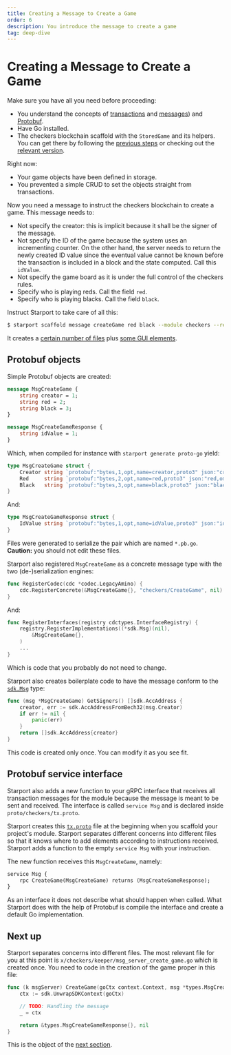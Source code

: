 ```yaml
---
title: Creating a Message to Create a Game
order: 6
description: You introduce the message to create a game
tag: deep-dive
---
```


# Creating a Message to Create a Game

<HighlightBox type="synopsis">

Make sure you have all you need before proceeding:

* You understand the concepts of [transactions](../2-main-concepts/transactions.md) and [messages](../2-main-concepts/messages.md)) and [Protobuf](../2-main-concepts/protobuf.md).
* Have Go installed.
* The checkers blockchain scaffold with the `StoredGame` and its helpers. You can get there by following the [previous steps](./stored-game.md) or checking out the [relevant version](https://github.com/cosmos/b9-checkers-academy-draft/tree/full-game-object).

</HighlightBox>

Right now:

* Your game objects have been defined in storage.
* You prevented a simple CRUD to set the objects straight from transactions.

Now you need a message to instruct the checkers blockchain to create a game. This message needs to:

* Not specify the creator: this is implicit because it shall be the signer of the message.
* Not specify the ID of the game because the system uses an incrementing counter. On the other hand, the server needs to return the newly created ID value since the eventual value cannot be known before the transaction is included in a block and the state computed. Call this `idValue`.
* Not specify the game board as it is under the full control of the checkers rules.
* Specify who is playing reds. Call the field `red`.
* Specify who is playing blacks. Call the field `black`.

Instruct Starport to take care of all this:

```sh
$ starport scaffold message createGame red black --module checkers --response idValue
```

It creates a [certain number of files](https://github.com/cosmos/b9-checkers-academy-draft/commit/e78cba34926ba0adee23febb1ce44774e2c466b3) plus [some GUI elements](https://github.com/cosmos/b9-checkers-academy-draft/commit/dcf9f4724570146c8e0ad339aafb469d27dca0b9).

## Protobuf objects

Simple Protobuf objects are created:

```protobuf [https://github.com/cosmos/b9-checkers-academy-draft/blob/b3cf9ea4c554158e950bcfe58803e53eefc31090/proto/checkers/tx.proto#L15-L23]
message MsgCreateGame {
    string creator = 1;
    string red = 2;
    string black = 3;
}

message MsgCreateGameResponse {
    string idValue = 1;
}
```

Which, when compiled for instance with `starport generate proto-go` yield:

```go [https://github.com/cosmos/b9-checkers-academy-draft/blob/b3cf9ea4c554158e950bcfe58803e53eefc31090/x/checkers/types/tx.pb.go#L31-L35]
type MsgCreateGame struct {
    Creator string `protobuf:"bytes,1,opt,name=creator,proto3" json:"creator,omitempty"`
    Red     string `protobuf:"bytes,2,opt,name=red,proto3" json:"red,omitempty"`
    Black   string `protobuf:"bytes,3,opt,name=black,proto3" json:"black,omitempty"`
}
```

And:

```go [https://github.com/cosmos/b9-checkers-academy-draft/blob/b3cf9ea4c554158e950bcfe58803e53eefc31090/x/checkers/types/tx.pb.go#L91-L93]
type MsgCreateGameResponse struct {
    IdValue string `protobuf:"bytes,1,opt,name=idValue,proto3" json:"idValue,omitempty"`
}
```

Files were generated to serialize the pair which are named `*.pb.go`. **Caution:** you should not edit these files.

Starport also registered `MsgCreateGame` as a concrete message type with the two (de-)serialization engines:

```go [https://github.com/cosmos/b9-checkers-academy-draft/blob/e78cba34926ba0adee23febb1ce44774e2c466b3/x/checkers/types/codec.go#L14]
func RegisterCodec(cdc *codec.LegacyAmino) {
    cdc.RegisterConcrete(&MsgCreateGame{}, "checkers/CreateGame", nil)
}
```

And:

```go [https://github.com/cosmos/b9-checkers-academy-draft/blob/e78cba34926ba0adee23febb1ce44774e2c466b3/x/checkers/types/codec.go#L20-L22]
func RegisterInterfaces(registry cdctypes.InterfaceRegistry) {
    registry.RegisterImplementations((*sdk.Msg)(nil),
        &MsgCreateGame{},
    )
    ...
}
```

Which is code that you probably do not need to change.

Starport also creates boilerplate code to have the message conform to the [`sdk.Msg`](https://github.com/cosmos/cosmos-sdk/blob/9fd866e3820b3510010ae172b682d71594cd8c14/types/tx_msg.go#L11-L33) type:

```go [https://github.com/cosmos/b9-checkers-academy-draft/blob/e78cba34926ba0adee23febb1ce44774e2c466b3/x/checkers/types/message_create_game.go#L26-L32]
func (msg *MsgCreateGame) GetSigners() []sdk.AccAddress {
    creator, err := sdk.AccAddressFromBech32(msg.Creator)
    if err != nil {
        panic(err)
    }
    return []sdk.AccAddress{creator}
}
```

This code is created only once. You can modify it as you see fit.

## Protobuf service interface

Starport also adds a new function to your gRPC interface that receives all transaction messages for the module because the message is meant to be sent and received. The interface is called `service Msg` and is declared inside `proto/checkers/tx.proto`.

Starport creates this [`tx.proto`](https://github.com/cosmos/b9-checkers-academy-draft/blob/41ac3c6ef4b2deb996e54f18f597b24fafbf02e1/proto/checkers/tx.proto) file at the beginning when you scaffold your project's module. Starport separates different concerns into different files so that it knows where to add elements according to instructions received. Starport adds a function to the empty `service Msg` with your instruction.

The new function receives this `MsgCreateGame`, namely:

```protobuf [https://github.com/cosmos/b9-checkers-academy-draft/blob/b3cf9ea4c554158e950bcfe58803e53eefc31090/proto/checkers/tx.proto#L11]
service Msg {
    rpc CreateGame(MsgCreateGame) returns (MsgCreateGameResponse);
}
```

As an interface it does not describe what should happen when called. What Starport does with the help of Protobuf is compile the interface and create a default Go implementation.

## Next up

Starport separates concerns into different files. The most relevant file for you at this point is `x/checkers/keeper/msg_server_create_game.go` which is created once. You need to code in the creation of the game proper in this file:

```go [https://github.com/cosmos/b9-checkers-academy-draft/blob/e78cba34926ba0adee23febb1ce44774e2c466b3/x/checkers/keeper/msg_server_create_game.go#L10-L17]
func (k msgServer) CreateGame(goCtx context.Context, msg *types.MsgCreateGame) (*types.MsgCreateGameResponse, error) {
    ctx := sdk.UnwrapSDKContext(goCtx)

    // TODO: Handling the message
    _ = ctx

    return &types.MsgCreateGameResponse{}, nil
}
```
This is the object of the [next section](./create-handling.md).

<!-- Add GUI Elements -->
